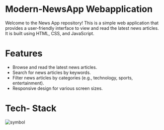 # Modern-NewsApp Webapplication
  Welcome to the News App repository! This is a simple web application that provides a user-friendly interface to view and read the latest news articles. It is built using HTML,     CSS, and JavaScript.

  # Features
  
   * Browse and read the latest news articles.
   * Search for news articles by keywords.
   * Filter news articles by categories (e.g., technology, sports, entertainment).
   * Responsive design for various screen sizes.

# Tech- Stack

  
    
    
  ![symbol](https://github.com/Shriprakash12/Modern-NewsApp-/assets/117774163/4f569e6f-8d79-4b21-9304-a72ed69929ff)

  
